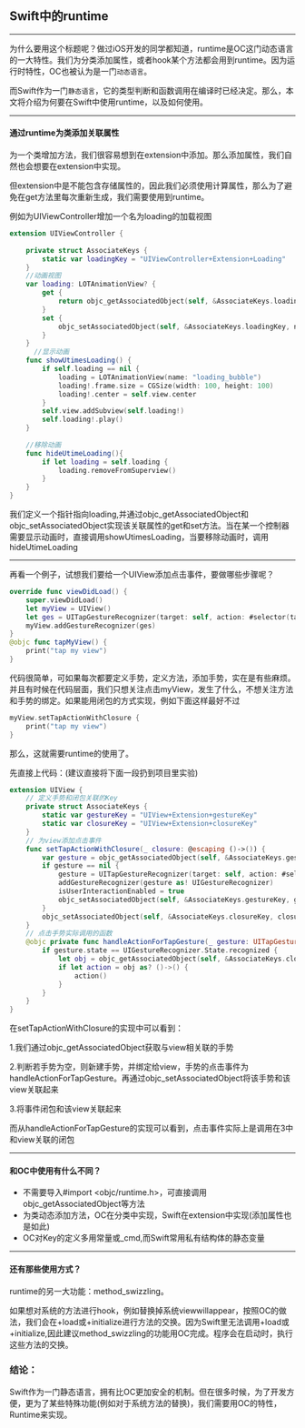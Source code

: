 ## Swift中的runtime

---

为什么要用这个标题呢？做过iOS开发的同学都知道，runtime是OC这门动态语言的一大特性。我们为分类添加属性，或者hook某个方法都会用到runtime。因为运行时特性，OC也被认为是一门`动态语言`。

而Swift作为一门`静态语言`，它的类型判断和函数调用在编译时已经决定。那么，本文将介绍为何要在Swift中使用runtime，以及如何使用。

---

#### 通过runtime为类添加关联属性

为一个类增加方法，我们很容易想到在extension中添加。那么添加属性，我们自然也会想要在extension中实现。

但extension中是不能包含存储属性的，因此我们必须使用计算属性，那么为了避免在get方法里每次重新生成，我们需要使用到runtime。

例如为UIViewController增加一个名为loading的加载视图

```swift
extension UIViewController {
    
    private struct AssociateKeys {
        static var loadingKey = "UIViewController+Extension+Loading"
    }
    //动画视图
    var loading: LOTAnimationView? {
        get {
            return objc_getAssociatedObject(self, &AssociateKeys.loadingKey) as? LOTAnimationView
        }
        set {
            objc_setAssociatedObject(self, &AssociateKeys.loadingKey, newValue, objc_AssociationPolicy.OBJC_ASSOCIATION_RETAIN_NONATOMIC)
        }
    }  
      //显示动画
    func showUtimesLoading() {
        if self.loading == nil {
            loading = LOTAnimationView(name: "loading_bubble")
            loading!.frame.size = CGSize(width: 100, height: 100)
            loading!.center = self.view.center
        }
        self.view.addSubview(self.loading!)
        self.loading!.play()
    }
    
    //移除动画
    func hideUtimeLoading(){
        if let loading = self.loading {
            loading.removeFromSuperview()
        }
    }
}
```

我们定义一个指针指向loading,并通过objc_getAssociatedObject和objc_setAssociatedObject实现该关联属性的get和set方法。当在某一个控制器需要显示动画时，直接调用showUtimesLoading，当要移除动画时，调用hideUtimeLoading

------

再看一个例子，试想我们要给一个UIView添加点击事件，要做哪些步骤呢？

```swift
override func viewDidLoad() {
    super.viewDidLoad()
    let myView = UIView()
    let ges = UITapGestureRecognizer(target: self, action: #selector(tapMyView))
    myView.addGestureRecognizer(ges)
}
@objc func tapMyView() {
    print("tap my view")
}
```

代码很简单，可如果每次都要定义手势，定义方法，添加手势，实在是有些麻烦。并且有时候在代码层面，我们只想关注点击myView，发生了什么，不想关注方法和手势的绑定。如果能用闭包的方式实现，例如下面这样最好不过

```swift
myView.setTapActionWithClosure {
    print("tap my view")
}
```

那么，这就需要runtime的使用了。

先直接上代码：(建议直接将下面一段扔到项目里实验)

```swift
extension UIView {
    // 定义手势和闭包关联的Key
    private struct AssociateKeys {
        static var gestureKey = "UIView+Extension+gestureKey"
        static var closureKey = "UIView+Extension+closureKey"
    }
    // 为view添加点击事件
    func setTapActionWithClosure(_ closure: @escaping ()->()) {
        var gesture = objc_getAssociatedObject(self, &AssociateKeys.gestureKey)
        if gesture == nil {
            gesture = UITapGestureRecognizer(target: self, action: #selector(handleActionForTapGesture(_:)))
            addGestureRecognizer(gesture as! UIGestureRecognizer)
            isUserInteractionEnabled = true
            objc_setAssociatedObject(self, &AssociateKeys.gestureKey, gesture, objc_AssociationPolicy.OBJC_ASSOCIATION_RETAIN)
        }
        objc_setAssociatedObject(self, &AssociateKeys.closureKey, closure, objc_AssociationPolicy.OBJC_ASSOCIATION_COPY)
    }
    // 点击手势实际调用的函数
    @objc private func handleActionForTapGesture(_ gesture: UITapGestureRecognizer) {
        if gesture.state == UIGestureRecognizer.State.recognized {
            let obj = objc_getAssociatedObject(self, &AssociateKeys.closureKey)
            if let action = obj as? ()->() {
                action()
            }
        }
    }
}
```

在setTapActionWithClosure的实现中可以看到：

1.我们通过objc_getAssociatedObject获取与view相关联的手势

2.判断若手势为空，则新建手势，并绑定给view，手势的点击事件为handleActionForTapGesture。再通过objc_setAssociatedObject将该手势和该view关联起来

3.将事件闭包和该view关联起来

而从handleActionForTapGesture的实现可以看到，点击事件实际上是调用在3中和view关联的闭包

---

#### 和OC中使用有什么不同？

- 不需要导入#import <objc/runtime.h>，可直接调用objc_getAssociatedObject等方法
- 为类动态添加方法，OC在分类中实现，Swift在extension中实现(添加属性也是如此)
- OC对Key的定义多用常量或_cmd,而Swift常用私有结构体的静态变量

------

#### 还有那些使用方式？

runtime的另一大功能：method_swizzling。

如果想对系统的方法进行hook，例如替换掉系统viewwillappear，按照OC的做法，我们会在+load或+initialize进行方法的交换。因为Swift里无法调用+load或+initialize,因此建议method_swizzling的功能用OC完成。程序会在启动时，执行这些方法的交换。

### 结论：

Swift作为一门静态语言，拥有比OC更加安全的机制。但在很多时候，为了开发方便，更为了某些特殊功能(例如对于系统方法的替换)，我们需要用OC的特性，Runtime来实现。